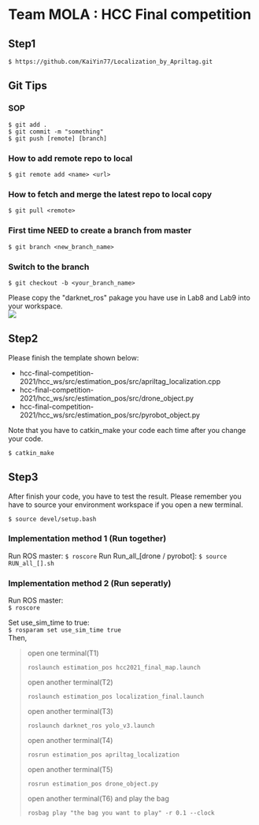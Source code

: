 # Team MOLA : HCC Final competition #
## Step1
```
$ https://github.com/KaiYin77/Localization_by_Apriltag.git
```
## Git Tips
### SOP
```
$ git add . 
$ git commit -m "something"
$ git push [remote] [branch]
```
### How to add remote repo to local
```
$ git remote add <name> <url>
```
### How to fetch and merge the latest repo to local copy
```
$ git pull <remote>
```
### First time NEED to create a branch from master
```
$ git branch <new_branch_name>
``` 
### Switch to the branch
```
$ git checkout -b <your_branch_name>
```

Please copy the "darknet_ros" pakage you have use in Lab8 and Lab9 into your workspace.  
![](https://imgur.com/0dVP4uY.png)  

## Step2
Please finish the template shown below:
* hcc-final-competition-2021/hcc_ws/src/estimation_pos/src/apriltag_localization.cpp
* hcc-final-competition-2021/hcc_ws/src/estimation_pos/src/drone_object.py
* hcc-final-competition-2021/hcc_ws/src/estimation_pos/src/pyrobot_object.py

Note that you have to catkin_make your code each time after you change your code.
```
$ catkin_make
```
## Step3
After finish your code, you have to test the result.
Please remember you have to source your environment workspace if you open a new terminal.
```
$ source devel/setup.bash
```
### Implementation method 1 (Run together)
Run ROS master:
`$ roscore`
Run Run_all_[drone / pyrobot]:
`$ source RUN_all_[].sh`

### Implementation method 2 (Run seperatly)
Run ROS master:  
`$ roscore`

Set use_sim_time to true:  
`$ rosparam set use_sim_time true`  
Then, 

> open one terminal(T1)
> ```
> roslaunch estimation_pos hcc2021_final_map.launch
> ```
> open another terminal(T2)
> ```
> roslaunch estimation_pos localization_final.launch
> ```
> open another terminal(T3)
> ```
> roslaunch darknet_ros yolo_v3.launch
> ```
> open another terminal(T4)  
> ```
> rosrun estimation_pos apriltag_localization 
> ```
> open another terminal(T5)
> ```
> rosrun estimation_pos drone_object.py
> ```
> open another terminal(T6) and play the bag
> ```
> rosbag play "the bag you want to play" -r 0.1 --clock
> ```
